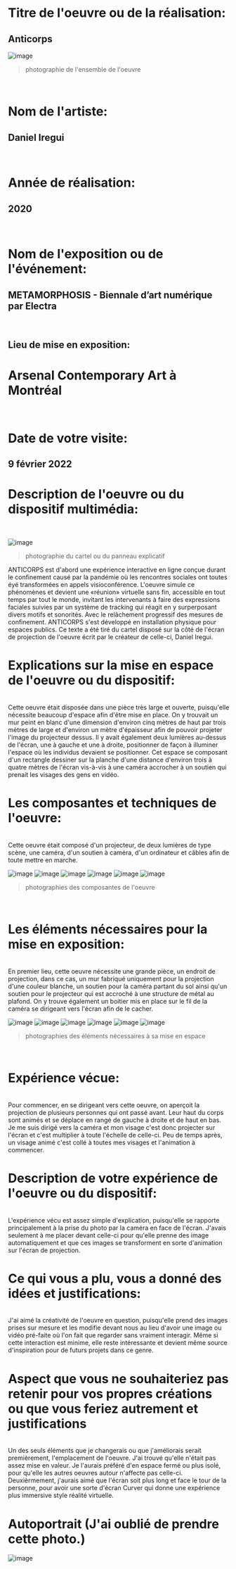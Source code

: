 # Titre de l'oeuvre ou de la réalisation:

## Anticorps
![image](https://github.com/SOStoke/Portfolio_Laniel_Kevin_02/blob/main/Bian_ANTICORPS/media/20220209_204210268_iOS.jpg?raw=true)
>photographie de l'ensemble de l'oeuvre
<br>

# Nom de l'artiste: 
## Daniel Iregui

<br>

# Année de réalisation:
## 2020

<br>

# Nom de l'exposition ou de l'événement:
## METAMORPHOSIS - Biennale d’art numérique par Electra

<br>

## Lieu de mise en exposition:
# Arsenal Contemporary Art à Montréal

<br>

# Date de votre visite:
## 9 février 2022

# Description de l'oeuvre ou du dispositif multimédia:
<br>

![image](https://github.com/SOStoke/Portfolio_Laniel_Kevin_02/blob/main/Bian_ANTICORPS/media/20220209_204518688_iOS.jpg?raw=true)
>photographie du cartel ou du panneau explicatif

ANTICORPS est d'abord une expérience interactive en ligne conçue durant le confinement causé par la pandémie où les rencontres sociales ont toutes éyé transformées en appels visioconférence. L'oeuvre simule ce phénomènes et devient une «réunion» virtuelle sans fin, accessible en tout temps par tout le monde, invitant les intervenants à faire des expressions faciales suivies par un système de tracking qui réagit en y surperposant divers motifs et sonorités. Avec le relâchement progressif des mesures de confinement. ANTICORPS s'est développé en installation physique pour espaces publics. Ce texte a été tiré du cartel disposé sur la côté de l'écran de projection de l'oeuvre écrit par le créateur de celle-ci, Daniel Iregui.

# Explications sur la mise en espace de l'oeuvre ou du dispositif:
<br>
Cette oeuvre était disposée dans une pièce très large et ouverte, puisqu'elle nécessite beaucoup d'espace afin d'être mise en place. On y trouvait un mur peint en blanc d'une dimension d'environ cinq mètres de haut par trois mètres de large et d'environ un mètre d'épaisseur afin de pouvoir projeter l'image du projecteur dessus. Il y avait également deux lumières au-dessus de l'écran, une à gauche et une à droite, positionner de façon à illuminer l'espace où les individus devaient se positionner. Cet espace se composant d'un rectangle dessiner sur la planche d'une distance d'environ trois à quatre mètres de l'écran  vis-à-vis à une caméra accrocher à un soutien qui prenait les visages des gens en vidéo. 

# Les composantes et techniques de l'oeuvre:
<br>
Cette oeuvre était composé d'un projecteur, de deux lumières de type scène, une caméra, d'un soutien à caméra, d'un ordinateur et câbles afin de toute mettre en marche. 

![image](https://github.com/SOStoke/Portfolio_Laniel_Kevin_02/blob/main/Bian_ANTICORPS/media/20220209_204348611_iOS.jpg?raw=true)
![image](https://github.com/SOStoke/Portfolio_Laniel_Kevin_02/blob/main/Bian_ANTICORPS/media/20220209_204301160_iOS.jpg?raw=true)
![image](https://github.com/SOStoke/Portfolio_Laniel_Kevin_02/blob/main/Bian_ANTICORPS/media/20220209_204340306_iOS.jpg?raw=true)
![image](https://github.com/SOStoke/Portfolio_Laniel_Kevin_02/blob/main/Bian_ANTICORPS/media/20220209_204732072_iOS.jpg?raw=true)
![image](https://github.com/SOStoke/Portfolio_Laniel_Kevin_02/blob/main/Bian_ANTICORPS/media/20220209_204619033_iOS.jpg?raw=true)
![image](https://github.com/SOStoke/Portfolio_Laniel_Kevin_02/blob/main/Bian_ANTICORPS/media/20220209_204504614_iOS.jpg?raw=true)
>photographies des composantes de l'oeuvre
<br>

# Les éléments nécessaires pour la mise en exposition:
<br>
En premier lieu, cette oeuvre nécessite une grande pièce, un endroit de projection, dans ce cas, un mur fabriqué uniquement pour la projection d'une couleur blanche, un soutien pour la caméra partant du sol ainsi qu'un soutien pour le projecteur qui est accroché à une structure de métal au plafond. On y trouve également un boitier mis en place sur le fil de la caméra se dirigeant vers l'écran afin de le cacher.

![image](https://github.com/SOStoke/Portfolio_Laniel_Kevin_02/blob/main/Bian_ANTICORPS/media/20220209_204619033_iOS.jpg?raw=true)
![image](https://github.com/SOStoke/Portfolio_Laniel_Kevin_02/blob/main/Bian_ANTICORPS/media/20220209_204626790_iOS.jpg?raw=true)
![image](https://github.com/SOStoke/Portfolio_Laniel_Kevin_02/blob/main/Bian_ANTICORPS/media/20220209_204210268_iOS.jpg?raw=true)
![image](https://github.com/SOStoke/Portfolio_Laniel_Kevin_02/blob/main/Bian_ANTICORPS/media/20220209_204444330_iOS.jpg?raw=true)
![image](https://github.com/SOStoke/Portfolio_Laniel_Kevin_02/blob/main/Bian_ANTICORPS/media/20220209_204504614_iOS.jpg?raw=true)
![image](https://github.com/SOStoke/Portfolio_Laniel_Kevin_02/blob/main/Bian_ANTICORPS/media/20220209_204614850_iOS.jpg?raw=true)
>photographies des éléments nécessaires à sa mise en espace


<br>

# Expérience vécue:
<br>
Pour commencer, en se dirigeant vers cette oeuvre, on aperçoit la projection de plusieurs personnes qui ont passé avant. Leur haut du corps sont animés et se déplace en rangé de gauche à droite et de haut en bas. Je me suis dirigé vers la caméra et mon visage c'est donc projecter sur l'écran et c'est multiplier à toute l'échelle de celle-ci. Peu de temps après, un visage animé c'est collé à toutes mes visages et l'animation à commencer.

# Description de votre expérience de l'oeuvre ou du dispositif:
<br>
L'expérience vécu est assez simple d'explication, puisqu'elle se rapporte principalement à la prise du photo par la caméra en face de l'écran. J'avais seulement à me placer devant celle-ci pour qu'elle prenne des image automatiquement et que ces images se transforment en sorte d'animation sur l'écran de projection.

# Ce qui vous a plu, vous a donné des idées et justifications: 
<br>
J'ai aimé la créativité de l'oeuvre en question, puisqu'elle prend des images prises sur mesure et les modifie devant nous au lieu d'avoir une image ou vidéo pré-faite où l'on fait que regarder sans vraiment interagir. Même si cette interaction est minime, elle reste intéressante et devient même source d'inspiration pour de futurs projets dans ce genre. 

# Aspect que vous ne souhaiteriez pas retenir pour vos propres créations ou que vous feriez autrement et justifications
<br>
Un des seuls éléments que je changerais ou que j'améliorais serait premièrement, l'emplacement de l'oeuvre. J'ai trouvé qu'elle n'était pas assez mise en valeur. Je l'aurais préféré d'en espace fermé ou plus isolé, pour qu'elle les autres oeuvres autour n'affecte pas celle-ci. Deuxièrmement, j'aurais aimé que l'écran soit plus long et face le tour de la personne, pour avoir une sorte d'écran Curver qui donne une expérience plus immersive style réalité virtuelle.


# Autoportrait (J'ai oublié de prendre cette photo.)
![image](https://github.com/SOStoke/Portfolio_Laniel_Kevin_02/blob/main/Bian_ANTICORPS/media/20220209_204318406_iOS.jpg?raw=true)
